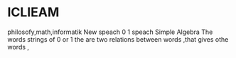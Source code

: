 # ICLIEAM
philosofy,math,informatik
New speach
0 1 speach
Simple Algebra
The words strings of 0 or 1
the are two relations between words ,that gives othe words , 
